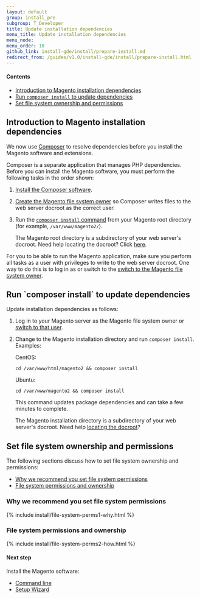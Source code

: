 ```yaml
---
layout: default
group: install_pre
subgroup: T_Developer
title: Update installation dependencies
menu_title: Update installation dependencies 
menu_node:
menu_order: 10
github_link: install-gde/install/prepare-install.md
redirect_from: /guides/v1.0/install-gde/install/prepare-install.html
---
```


#### Contents

*	<a href="#install-update-depend">Introduction to Magento installation dependencies</a>
*	<a href="#install-composer-install">Run `composer install` to update dependencies</a>
*	<a href="#instgde-prereq-compose-access">Set file system ownership and permissions</a>

  
<h2 id="install-update-depend">Introduction to Magento installation dependencies</h2>
We now use <a href="http://getcomposer.org">Composer</a> to resolve dependencies before you install the Magento software and extensions.

Composer is a separate application that manages PHP dependencies. Before you can install the Magento software, you must perform the following tasks in the order shown:

1.	<a href="{{ site.gdeurl }}install-gde/install/dev_install.html">Install the Composer software</a>.
2.	<a href="{{ site.gdeurl }}install-gde/prereq/apache-user.html">Create the Magento file system owner</a> so Composer writes files to the web server docroot as the correct user.
2.	Run the <a href="#install-composer-install">`composer install` command</a> from your Magento root directory (for example, `/var/www/magento2/`).

	The Magento root directory is a subdirectory of your web server's docroot. Need help locating the docroot? Click <a href="{{ site.gdeurl }}install-gde/basics/basics_docroot.html">here</a>.

For you to be able to run the Magento application, make sure you perform all tasks as a user with privileges to write to the web server docroot. One way to do this is to log in as or switch to the <a href="{{ site.gdeurl }}install-gde/prereq/apache-user.html#install-update-depend-user-switch">switch to the Magento file system owner</a>.

<h2 id="install-composer-install">Run `composer install` to update dependencies</h2>
Update installation dependencies as follows:

1.	Log in to your Magento server as the Magento file system owner or <a href="{{ site.gdeurl }}install-gde/prereq/apache-user.html">switch to that user</a>.
2.	Change to the Magento installation directory and run `composer install`. Examples:

	CentOS:

		cd /var/www/html/magento2 && composer install

	Ubuntu:

		cd /var/www/magento2 && composer install

	This command updates package dependencies and can take a few minutes to complete.

	<div class="bs-callout bs-callout-info" id="info">
		<span class="glyphicon-class">
  		<p>The Magento installation directory is a subdirectory of your web server's docroot. Need help <a href="{{ site.gdeurl }}install-gde/basics/basics_docroot.html">locating the docroot</a>?</p></span>
	</div>

<h2 id="instgde-prereq-compose-access">Set file system ownership and permissions</h2>
The following sections discuss how to set file system ownership and permissions:

*	<a href="#install-perms-import">Why we recommend you set file system permissions</a>
*	<a href="#install-perms-set">File system permissions and ownership</a>

<h3 id="install-perms-import">Why we recommend you set file system permissions</h3>
{% include install/file-system-perms1-why.html %}

<h3 id="install-perms-set">File system permissions and ownership</h3>
{% include install/file-system-perms2-how.html %}

#### Next step
Install the Magento software:

*	<a href="{{ site.gdeurl }}install-gde/install/cli/install-cli.html">Command line</a>
*	<a href="{{ site.gdeurl }}install-gde/install/web/install-web.html">Setup Wizard</a>